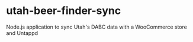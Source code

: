 # utah-beer-finder-sync
Node.js application to sync Utah's DABC data with a WooCommerce store and Untappd

